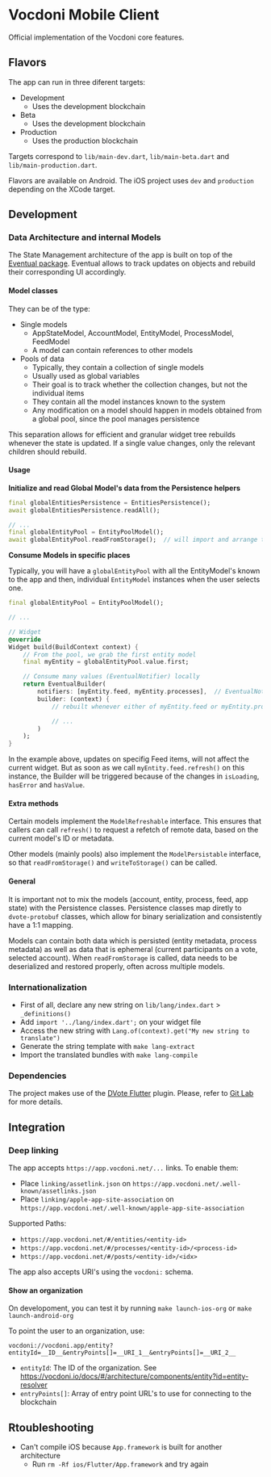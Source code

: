 # Vocdoni Mobile Client
Official implementation of the Vocdoni core features.

## Flavors

The app can run in three diferent targets:
* Development
	- Uses the development blockchain
* Beta
	- Uses the development blockchain
* Production
	- Uses the production blockchain

Targets correspond to `lib/main-dev.dart`, `lib/main-beta.dart` and `lib/main-production.dart`.

Flavors are available on Android. The iOS project uses `dev` and `production` depending on the XCode target.

## Development

### Data Architecture and internal Models

The State Management architecture of the app is built on top of the [Eventual package](https://pub.dev/packages/eventual). Eventual allows to track updates on objects and rebuild their corresponding UI accordingly. 

#### Model classes

They can be of the type:
* Single models
  * AppStateModel, AccountModel, EntityModel, ProcessModel, FeedModel
  * A model can contain references to other models
* Pools of data
  * Typically, they contain a collection of single models
  * Usually used as global variables
  * Their goal is to track whether the collection changes, but not the individual items
  * They contain all the model instances known to the system
  * Any modification on a model should happen in models obtained from a global pool, since the pool manages persistence

This separation allows for efficient and granular widget tree rebuilds whenever the state is updated. If a single value changes, only the relevant children should rebuild.

#### Usage

**Initialize and read Global Model's data from the Persistence helpers**

```dart
final globalEntitiesPersistence = EntitiesPersistence();
await globalEntitiesPersistence.readAll();

// ...
final globalEntityPool = EntityPoolModel();
await globalEntityPool.readFromStorage();  // will import and arrange the persisted data
```

**Consume Models in specific places**

Typically, you will have a `globalEntityPool` with all the EntityModel's known to the app and then, individual `EntityModel` instances when the user selects one. 

```dart
final globalEntityPool = EntityPoolModel();

// ...

// Widget
@override
Widget build(BuildContext context) {
	// From the pool, we grab the first entity model
	final myEntity = globalEntityPool.value.first;

	// Consume many values (EventualNotifier) locally
	return EventualBuilder(
    	notifiers: [myEntity.feed, myEntity.processes],  // EventualNotifier<T> values that may change over time
		builder: (context) {
			// rebuilt whenever either of myEntity.feed or myEntity.processes change

			// ...
		)
	);
}
```

In the example above, updates on specifig Feed items, will not affect the current widget. But as soon as we call `myEntity.feed.refresh()` on this instance, the Builder will be triggered because of the changes in `isLoading`, `hasError` and `hasValue`.

#### Extra methods

Certain models implement the `ModelRefreshable` interface. This ensures that callers can call `refresh()` to request a refetch of remote data, based on the current model's ID or metadata.

Other models (mainly pools) also implement the `ModelPersistable` interface, so that `readFromStorage()` and `writeToStorage()` can be called.

#### General

It is important not to mix the models (account, entity, process, feed, app state) with the Persistence classes. Persistence classes map diretly to `dvote-protobuf` classes, which allow for binary serialization and consistently have a 1:1 mapping.

Models can contain both data which is persisted (entity metadata, process metadata) as well as data that is ephemeral (current participants on a vote, selected account). When `readFromStorage` is called, data needs to be deserialized and restored properly, often across multiple models.

### Internationalization

- First of all, declare any new string on `lib/lang/index.dart` &gt; `_definitions()`
- Add `import '../lang/index.dart';` on your widget file
- Access the new string with `Lang.of(context).get("My new string to translate")`
- Generate the string template with `make lang-extract`
- Import the translated bundles with `make lang-compile`

### Dependencies

The project makes use of the [DVote Flutter](https://pub.dev/packages/dvote) plugin. Please, refer to [Git Lab](https://gitlab.com/vocdoni/dvote-flutter) for more details. 

## Integration

### Deep linking

The app accepts `https://app.vocdoni.net/...` links. To enable them:

- Place `linking/assetlink.json` on `https://app.vocdoni.net/.well-known/assetlinks.json`
- Place `linking/apple-app-site-association` on `https://app.vocdoni.net/.well-known/apple-app-site-association`

Supported Paths:
- `https://app.vocdoni.net/#/entities/<entity-id>`
- `https://app.vocdoni.net/#/processes/<entity-id>/<process-id>`
- `https://app.vocdoni.net/#/posts/<entity-id>/<idx>`

The app also accepts URI's using the `vocdoni:` schema. 

#### Show an organization

On developoment, you can test it by running `make launch-ios-org` or `make launch-android-org`

To point the user to an organization, use:

```
vocdoni://vocdoni.app/entity?entityId=__ID__&entryPoints[]=__URI_1__&entryPoints[]=__URI_2__
```

- `entityId`: The ID of the organization. See https://vocdoni.io/docs/#/architecture/components/entity?id=entity-resolver
- `entryPoints[]`: Array of entry point URL's to use for connecting to the blockchain

<!--
#### Prompt to sign a payload

On developoment, you can test it by running `make launch-ios-sign` or `make launch-android-sign`

To let the user sign a given payload, use:

```
vocdoni://vocdoni.app/signature?payload=__TEXT__&returnUri=__URI__
```

- `payload`: A URI-encoded version of the text to sign
- `returnURI`: A URI-encoded string containing the URI that will be launched after a successful signature. The URI will be appended the query string parameter `?signature=...`
-->

<!--
### Entity Actions

Web sites loaded by the Vocdoni host app need can communicate to it by using a simple interface.

- Messages can be sent using `HostApp.postMessage(JSON.stringify(message));`
- Responses can be handled declaring `window.handleHostResponse = function(message){ /* ... */}`

However, a richer development experience can be achieved by integrating the following lines of code on the global scope:

```html
<script>
	// STATE VARIABLES
	// They should be on the global scope so that handleHostResponse
	// can match requests and responses

	window.requestCounter = 0;
	window.requestQueue = [];

	// SENDING REQUESTS

	/**
	 * Call this function anywhere in your code to request certain actions to the host
	 * 
	 * Returns a promise that resolves when the hosts replies
	 */
	window.sendHostRequest = function(payload) {
		return new Promise((resolve, reject) => {
			const id = window.requestCounter++;
			const newRequest = {
				id,
				resolve,
				reject,
				timeout: setTimeout(() => window.expireRequest(id), 30000)
			};
			window.requestQueue.push(newRequest);

			const message = JSON.stringify({ id, payload });
			HostApp.postMessage(message);
		});
	}

	// Handling timeout
	window.expireRequest = function(id) {
		const idx = window.requestQueue.findIndex(r => r.id === id);
		if (idx < 0) return;
		window.requestQueue[idx].reject(new Error('Timeout'));

		delete window.requestQueue[idx].resolve;
		delete window.requestQueue[idx].reject;
		delete window.requestQueue[idx].timeout;
		window.requestQueue.splice(idx, 1);
	}

	// INCOMING RESPONSE HANDLER

	window.handleHostResponse = function(message) {
		try {
			const msgPayload = JSON.parse(message);
			const { id, data, error } = msgPayload;

			const idx = window.requestQueue.findIndex(r => r.id === id);
			if (idx < 0) return;
			else if (error) {
				if (typeof window.requestQueue[idx].reject === 'function') {
					window.requestQueue[idx].reject(new Error(error));
				}
				else {
					console.error("Could not report a response error:", error);
				}
			}
			else if (typeof window.requestQueue[idx].resolve === 'function') {
				window.requestQueue[idx].resolve(data);
			}
			else {
				console.error("Could not report a response:", data);
			}

			// clean
			clearTimeout(window.requestQueue[idx].timeout);
			delete window.requestQueue[idx].resolve;
			delete window.requestQueue[idx].reject;
			window.requestQueue.splice(idx, 1);
		}
		catch (err) {
			console.error (err);
		}
	}
</script>
```

Now you can run `sendHostRequest(<data>)` from anywhere in your code and get a promise that resolves with the appropriate response.

#### Public Key Request

Ask the host to provide the public key of the current account.

```javascript
sendHostRequest({ method: "getPublicKey" })
	.then(response => {
		console.log("PUBLIC KEY", response);
	})
	.catch(err => {
		console.error(err);
	});
```

#### Signature request

Ask the host to sign a string payload using the private key of the current identity

```javascript
sendHostRequest({ method: "signPayload", payload: "Hello world" })
	.then(response => {
		console.log("SIGNATURE", response);
	})
	.catch(err => {
		console.error(err);
	});
```

#### Closing the window

Ask the host to close the browser window.

```javascript
sendHostRequest({ method: "closeWindow" })
	.then(() => console.log("Good Bye"))
	.catch(err => {
		console.error(err);
	});
```
-->

## Rtoubleshooting

- Can't compile iOS because `App.framework` is built for another architecture
	- Run `rm -Rf ios/Flutter/App.framework` and try again

